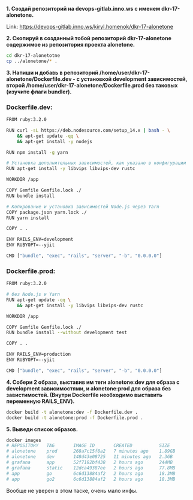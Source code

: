 **1. Создай репозиторий на devops-gitlab.inno.ws с именем dkr-17-alonetone.**

Link: https://devops-gitlab.inno.ws/kiryl.homenok/dkr-17-alonetone

**2. Скопируй в созданный тобой репозиторий dkr-17-alonetone содержимое из репозитория проекта alonetone.**

```bash
cd dkr-17-alonetotne
cp ../alonetone/* .
```

**3. Напиши и добавь в репозиторий /home/user/dkr-17-alonetone/Dockerfile.dev - с установкой development зависимостей, второй /home/user/dkr-17-alonetone/Dockerfile.prod без таковых (изучите флаги bundler).**

### Dockerfile.dev:

```bash
FROM ruby:3.2.0

RUN curl -sL https://deb.nodesource.com/setup_14.x | bash - \
    && apt-get update -qq \
    && apt-get install -y nodejs

RUN npm install -g yarn

# Установка дополнительных зависимостей, как указано в конфигурации
RUN apt-get install -y libvips libvips-dev rustc

WORKDIR /app

COPY Gemfile Gemfile.lock ./
RUN bundle install

# Копирование и установка зависимостей Node.js через Yarn
COPY package.json yarn.lock ./
RUN yarn install

COPY . .

ENV RAILS_ENV=development
ENV RUBYOPT=--yjit

CMD ["bundle", "exec", "rails", "server", "-b", "0.0.0.0"]
```

### Dockerfile.prod:

```bash
FROM ruby:3.2.0

# без Node.js и Yarn
RUN apt-get update -qq \
    && apt-get install -y libvips libvips-dev rustc

WORKDIR /app

COPY Gemfile Gemfile.lock ./
RUN bundle install --without development test

COPY . .

ENV RAILS_ENV=production
ENV RUBYOPT=--yjit

CMD ["bundle", "exec", "rails", "server", "-b", "0.0.0.0"]
```

**4. Собери 2 образа, выставив им теги alonetone:dev для образа с development зависимостями, и alonetone:prod для образа без завистимостей. (Внутри Dockerfile необходимо выставить переменную RAILS_ENV).**

```bash
docker build -t alonetone:dev -f Dockerfile.dev .
docker build -t alonetone:prod -f Dockerfile.prod .
```

**5. Выведи список образов.**

```bash
docker images
# REPOSITORY   TAG       IMAGE ID       CREATED          SIZE
# alonetone    prod      268a7c15f8a2   7 minutes ago    1.89GB
# alonetone    dev       148d43e08725   11 minutes ago   2.3GB
# grafana      app       52f7182bf438   2 hours ago      244MB
# grafana      static    12dca49387ee   2 hours ago      77.8MB
# app          go        6c6d13884af2   2 hours ago      18.3MB
# app          go2       6c6d13884af2   2 hours ago      18.3MB
```

Вообще не уверен в этом таске, очень мало инфы.
